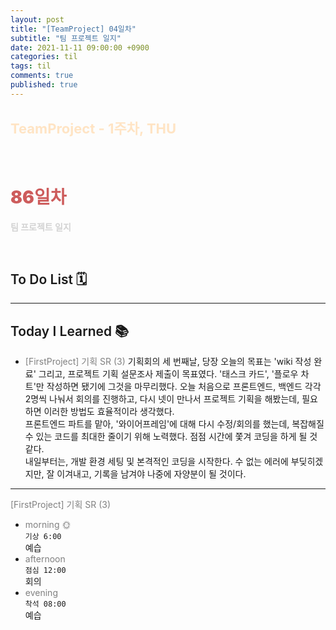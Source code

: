 ```yaml
---
layout: post
title: "[TeamProject] 04일차"
subtitle: "팀 프로젝트 일지"
date: 2021-11-11 09:00:00 +0900
categories: til
tags: til
comments: true
published: true
---
```


## <span style="color:Bisque;font-size: 22px">TeamProject - 1주차, THU</span>

<br />

# **<span style="font-weight:900;color:indianred">86일차</span>**

**<span style="color:lightgray">팀 프로젝트 일지</span>**

<br />

## <span style="font-weight:600">To Do List</span> 🗓

---

## <span style="font-weight:600">Today I Learned</span> 📚

- <span style="color:gray">[FirstProject] 기획 SR (3) </span>
  기획회의 세 번째날, 당장 오늘의 목표는 'wiki 작성 완료' 그리고, 프로젝트 기획 설문조사 제출이 목표였다. '태스크 카드', '플로우 차트'만 작성하면 됐기에 그것을 마무리했다. 오늘 처음으로 프론트엔드, 백엔드 각각 2명씩 나눠서 회의를 진행하고, 다시 넷이 만나서 프로젝트 기획을 해봤는데, 필요하면 이러한 방법도 효율적이라 생각했다. 
  <br>
  프론트엔드 파트를 맡아, '와이어프레임'에 대해 다시 수정/회의를 했는데, 복잡해질 수 있는 코드를 최대한 줄이기 위해 노력했다. 점점 시간에 쫓겨 코딩을 하게 될 것 같다.
  <br>
  내일부터는, 개발 환경 세팅 및 본격적인 코딩을 시작한다. 수 없는 에러에 부딪히겠지만, 잘 이겨내고, 기록을 남겨야 나중에 자양분이 될 것이다.

---

<span style="color:gray">[FirstProject] 기획 SR (3) </span>

- <span style="color:gray">morning 🌞</span> <br>
  `기상 6:00` <br>
  예습
- <span style="color:gray">afternoon</span> <br>
  `점심 12:00`<br>
  회의
- <span style="color:gray">evening</span> <br>
  `착석 08:00`<br>
  예습
